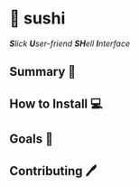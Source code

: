 # 🍣 sushi

***S**lick **U**ser-friend **SH**ell **I**nterface*

## Summary 🤏

## How to Install 💻

## Goals 🎯 

## Contributing 🖊️